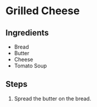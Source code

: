 # Grilled Cheese

## Ingredients
* Bread
* Butter
* Cheese
* Tomato Soup

## Steps

1. Spread the butter on the bread.